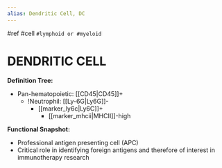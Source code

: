 ```yaml
---
alias: Dendritic Cell, DC
---
```


#ref #cell `#lymphoid or #myeloid`

# DENDRITIC CELL

**Definition Tree:**
- Pan-hematopoietic: [[CD45\|CD45]]+
	- !Neutrophil: [[Ly-6G\|Ly6G]]-
		- [[marker_ly6c\|Ly6C]]+
			- [[marker_mhcii\|MHCII]]-high

**Functional Snapshot:**
- Professional antigen presenting cell (APC)
- Critical role in identifying foreign antigens and therefore of interest in immunotherapy research